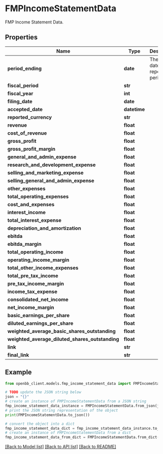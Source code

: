 # FMPIncomeStatementData

FMP Income Statement Data.

## Properties

Name | Type | Description | Notes
------------ | ------------- | ------------- | -------------
**period_ending** | **date** | The end date of the reporting period. | 
**fiscal_period** | **str** |  | [optional] 
**fiscal_year** | **int** |  | [optional] 
**filing_date** | **date** |  | [optional] 
**accepted_date** | **datetime** |  | [optional] 
**reported_currency** | **str** |  | [optional] 
**revenue** | **float** |  | [optional] 
**cost_of_revenue** | **float** |  | [optional] 
**gross_profit** | **float** |  | [optional] 
**gross_profit_margin** | **float** |  | [optional] 
**general_and_admin_expense** | **float** |  | [optional] 
**research_and_development_expense** | **float** |  | [optional] 
**selling_and_marketing_expense** | **float** |  | [optional] 
**selling_general_and_admin_expense** | **float** |  | [optional] 
**other_expenses** | **float** |  | [optional] 
**total_operating_expenses** | **float** |  | [optional] 
**cost_and_expenses** | **float** |  | [optional] 
**interest_income** | **float** |  | [optional] 
**total_interest_expense** | **float** |  | [optional] 
**depreciation_and_amortization** | **float** |  | [optional] 
**ebitda** | **float** |  | [optional] 
**ebitda_margin** | **float** |  | [optional] 
**total_operating_income** | **float** |  | [optional] 
**operating_income_margin** | **float** |  | [optional] 
**total_other_income_expenses** | **float** |  | [optional] 
**total_pre_tax_income** | **float** |  | [optional] 
**pre_tax_income_margin** | **float** |  | [optional] 
**income_tax_expense** | **float** |  | [optional] 
**consolidated_net_income** | **float** |  | [optional] 
**net_income_margin** | **float** |  | [optional] 
**basic_earnings_per_share** | **float** |  | [optional] 
**diluted_earnings_per_share** | **float** |  | [optional] 
**weighted_average_basic_shares_outstanding** | **float** |  | [optional] 
**weighted_average_diluted_shares_outstanding** | **float** |  | [optional] 
**link** | **str** |  | [optional] 
**final_link** | **str** |  | [optional] 

## Example

```python
from openbb_client.models.fmp_income_statement_data import FMPIncomeStatementData

# TODO update the JSON string below
json = "{}"
# create an instance of FMPIncomeStatementData from a JSON string
fmp_income_statement_data_instance = FMPIncomeStatementData.from_json(json)
# print the JSON string representation of the object
print(FMPIncomeStatementData.to_json())

# convert the object into a dict
fmp_income_statement_data_dict = fmp_income_statement_data_instance.to_dict()
# create an instance of FMPIncomeStatementData from a dict
fmp_income_statement_data_from_dict = FMPIncomeStatementData.from_dict(fmp_income_statement_data_dict)
```
[[Back to Model list]](../README.md#documentation-for-models) [[Back to API list]](../README.md#documentation-for-api-endpoints) [[Back to README]](../README.md)



